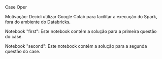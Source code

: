 Case Oper

Motivação:
Decidi utilizar Google Colab para facilitar a execução do Spark, fora do ambiente do Databricks.

Notebook "first":
Este notebook contém a solução para a primeira questão do case.

Notebook "second":
Este notebook contém a solução para a segunda questão do case.

